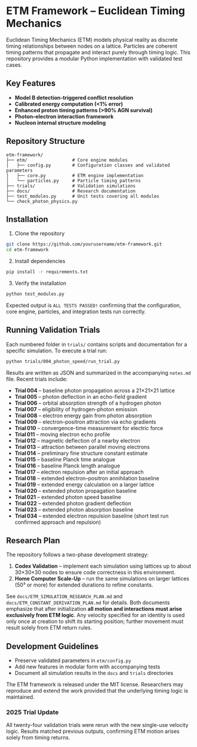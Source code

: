 # ETM Framework – Euclidean Timing Mechanics

Euclidean Timing Mechanics (ETM) models physical reality as discrete timing relationships between nodes on a lattice. Particles are coherent timing patterns that propagate and interact purely through timing logic. This repository provides a modular Python implementation with validated test cases.

## Key Features
- **Model B detection-triggered conflict resolution**
- **Calibrated energy computation (<1% error)**
- **Enhanced proton timing patterns (>90% AGN survival)**
- **Photon–electron interaction framework**
- **Nucleon internal structure modeling**

## Repository Structure
```
etm-framework/
├── etm/                 # Core engine modules
│   ├── config.py        # Configuration classes and validated parameters
│   ├── core.py          # ETM engine implementation
│   └── particles.py     # Particle timing patterns
├── trials/              # Validation simulations
├── docs/                # Research documentation
├── test_modules.py      # Unit tests covering all modules
└── check_photon_physics.py
```

## Installation
1. Clone the repository
```bash
git clone https://github.com/yourusername/etm-framework.git
cd etm-framework
```
2. Install dependencies
```bash
pip install -r requirements.txt
```
3. Verify the installation
```bash
python test_modules.py
```
Expected output is `ALL TESTS PASSED!` confirming that the configuration, core engine, particles, and integration tests run correctly.

## Running Validation Trials
Each numbered folder in `trials/` contains scripts and documentation for a specific simulation.
To execute a trial run:
```bash
python trials/004_photon_speed/run_trial.py
```
Results are written as JSON and summarized in the accompanying `notes.md` file.
Recent trials include:
- **Trial 004** – baseline photon propagation across a 21×21×21 lattice
- **Trial 005** – photon deflection in an echo-field gradient
- **Trial 006** – orbital absorption strength of a hydrogen photon
- **Trial 007** – eligibility of hydrogen-photon emission
- **Trial 008** – electron energy gain from photon absorption
- **Trial 009** – electron–positron attraction via echo gradients
- **Trial 010** – convergence-time measurement for electric force
- **Trial 011** – moving electron echo profile
- **Trial 012** – magnetic deflection of a nearby electron
- **Trial 013** – attraction between parallel moving electrons
- **Trial 014** – preliminary fine structure constant estimate
- **Trial 015** – baseline Planck time analogue
- **Trial 016** – baseline Planck length analogue
- **Trial 017** – electron repulsion after an initial approach
- **Trial 018** – extended electron–positron annihilation baseline
- **Trial 019** – extended energy calculation on a larger lattice
- **Trial 020** – extended photon propagation baseline
- **Trial 021** – extended photon speed baseline
- **Trial 022** – extended photon gradient deflection
- **Trial 023** – extended photon absorption baseline
- **Trial 034** – extended electron repulsion baseline (short test run confirmed
  approach and repulsion)

## Research Plan
The repository follows a two-phase development strategy:
1. **Codex Validation** – implement each simulation using lattices up to about 30×30×30 nodes to ensure code correctness in this environment.
2. **Home Computer Scale-Up** – run the same simulations on larger lattices (50³ or more) for extended durations to refine constants.

See `docs/ETM_SIMULATION_RESEARCH_PLAN.md` and `docs/ETM_CONSTANT_DERIVATION_PLAN.md` for details. Both documents emphasize that after initialization **all motion and interactions must arise exclusively from ETM logic**. Any velocity specified for an identity is used only once at creation to shift its starting position; further movement must result solely from ETM return rules.

## Development Guidelines
- Preserve validated parameters in `etm/config.py`
- Add new features in modular form with accompanying tests
- Document all simulation results in the `docs` and `trials` directories

The ETM framework is released under the MIT license. Researchers may reproduce and extend the work provided that the underlying timing logic is maintained.

### 2025 Trial Update
All twenty-four validation trials were rerun with the new single-use velocity logic. Results matched previous outputs, confirming ETM motion arises solely from timing returns.

